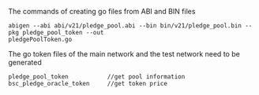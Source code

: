 The commands of creating go files from ABI and BIN files

    abigen --abi abi/v21/pledge_pool.abi --bin bin/v21/pledge_pool.bin --pkg pledge_pool_token --out
    pledgePoolToken.go

The go token files of the main network and the test network need to be generated

    pledge_pool_token           //get pool information 
    bsc_pledge_oracle_token     //get token price
